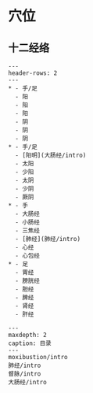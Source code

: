 # 穴位

## 十二经络

```{list-table} 十二经汇总
---
header-rows: 2
---
* - 手/足
  - 阳
  - 阳
  - 阳
  - 阴
  - 阴
  - 阴
* - 手/足
  - [阳明](大肠经/intro)
  - 太阳
  - 少阳
  - 太阴
  - 少阴
  - 厥阴
* - 手
  - 大肠经
  - 小肠经
  - 三焦经
  - [肺经](肺经/intro)
  - 心经
  - 心包经
* - 足
  - 胃经
  - 膀胱经
  - 胆经
  - 脾经
  - 肾经
  - 肝经
```

```{toctree}
---
maxdepth: 2
caption: 目录
---
moxibustion/intro
肺经/intro
督脉/intro
大肠经/intro
```